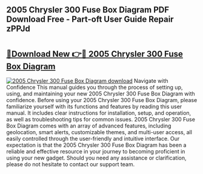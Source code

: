 ## 2005 Chrysler 300 Fuse Box Diagram PDF Download Free - Part-oft User Guide Repair zPPJd

# <h2><a href="http://dfpgvk.blite.top/?on=2005+Chrysler+300+Fuse+Box+Diagram">🔗Download New 👉🔴 2005 Chrysler 300 Fuse Box Diagram</a></h2>

[![2005 Chrysler 300 Fuse Box Diagram download](https://i.imgur.com/lujVjoI.png)](http://dfpgvk.blite.top/?on=2005+Chrysler+300+Fuse+Box+Diagram)
Navigate with Confidence This manual guides you through the process of setting up, using, and maintaining your new 2005 Chrysler 300 Fuse Box Diagram with confidence. Before using your 2005 Chrysler 300 Fuse Box Diagram, please familiarize yourself with its functions and features by reading this user manual. It includes clear instructions for installation, setup, and operation, as well as troubleshooting tips for common issues. 2005 Chrysler 300 Fuse Box Diagram comes with an array of advanced features, including geolocation, smart alerts, customizable themes, and multi-user access, all easily controlled through the user-friendly and intuitive interface. Our expectation is that the 2005 Chrysler 300 Fuse Box Diagram has been a reliable and effective resource in your journey to becoming proficient in using your new gadget. Should you need any assistance or clarification, please do not hesitate to contact our support team.

